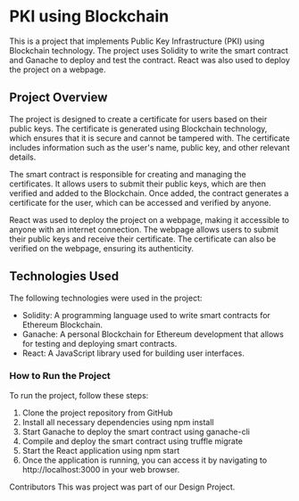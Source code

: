# PKI using Blockchain

This is a project that implements Public Key Infrastructure (PKI) using Blockchain technology. The project uses Solidity to write the smart contract and Ganache to deploy and test the contract. React was also used to deploy the project on a webpage.

## Project Overview

The project is designed to create a certificate for users based on their public keys. The certificate is generated using Blockchain technology, which ensures that it is secure and cannot be tampered with. The certificate includes information such as the user's name, public key, and other relevant details.

The smart contract is responsible for creating and managing the certificates. It allows users to submit their public keys, which are then verified and added to the Blockchain. Once added, the contract generates a certificate for the user, which can be accessed and verified by anyone.

React was used to deploy the project on a webpage, making it accessible to anyone with an internet connection. The webpage allows users to submit their public keys and receive their certificate. The certificate can also be verified on the webpage, ensuring its authenticity.

## Technologies Used

The following technologies were used in the project:

- Solidity: A programming language used to write smart contracts for Ethereum Blockchain.
- Ganache: A personal Blockchain for Ethereum development that allows for testing and deploying smart contracts.
- React: A JavaScript library used for building user interfaces.

### How to Run the Project

To run the project, follow these steps:

1. Clone the project repository from GitHub
2. Install all necessary dependencies using npm install
3. Start Ganache to deploy the smart contract using ganache-cli
4. Compile and deploy the smart contract using truffle migrate
5. Start the React application using npm start
6. Once the application is running, you can access it by navigating to http://localhost:3000 in your web browser.

Contributors
This was project was part of our Design Project.
